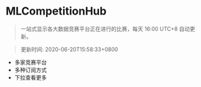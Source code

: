 # MLCompetitionHub

> 一站式显示各大数据竞赛平台正在进行的比赛，每天 16:00 UTC+8 自动更新。
  
> 更新时间: 2020-06-20T15:58:33+0800 

* 多家竞赛平台
* 多种订阅方式
* 下拉查看更多